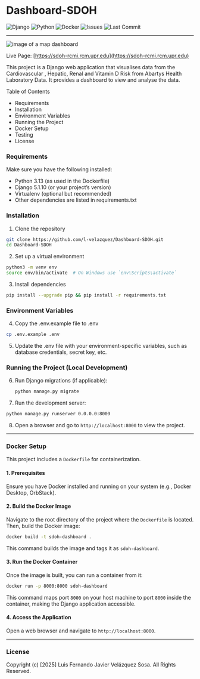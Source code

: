 # Dashboard-SDOH

![Django](https://img.shields.io/badge/Django-5.1.10-blue.svg)
![Python](https://img.shields.io/badge/Python-3.13-blue.svg)
![Docker](https://img.shields.io/badge/Docker-ready-blue.svg)
![Issues](https://img.shields.io/github/issues/l-velazquez/Dashboard-SDOH)
![Last Commit](https://img.shields.io/github/last-commit/l-velazquez/Dashboard-SDOH)

---
![image of a map dashboard](<images/Screenshot 2025-07-02 at 1.31.54 PM.png>)

Live Page: [https://sdoh-rcmi.rcm.upr.edu](https://sdoh-rcmi.rcm.upr.edu)

This project is a Django web application that visualises data from the Cardiovascular , Hepatic, Renal and Vitamin D Risk from Abartys Health Laboratory Data. It provides a dashboard to view and analyse the data.

Table of Contents

- Requirements
- Installation
- Environment Variables
- Running the Project
- Docker Setup
- Testing
- License

### Requirements

Make sure you have the following installed:

- Python 3.13 (as used in the Dockerfile)
- Django 5.1.10 (or your project’s version)
- Virtualenv (optional but recommended)
- Other dependencies are listed in requirements.txt

### Installation

1. Clone the repository

```sh
git clone https://github.com/l-velazquez/Dashboard-SDOH.git
cd Dashboard-SDOH
```

2. Set up a virtual environment

```sh
python3 -m venv env
source env/bin/activate  # On Windows use `env\Scripts\activate`
```

3. Install dependencies

```sh
pip install --upgrade pip && pip install -r requirements.txt
```

### Environment Variables

4. Copy the .env.example file to .env

```sh
cp .env.example .env
```

5. Update the .env file with your environment-specific variables, such as database credentials, secret key, etc.

### Running the Project (Local Development)

6. Run Django migrations (if applicable):

   ```sh
   python manage.py migrate
   ```

7. Run the development server:

```sh
python manage.py runserver 0.0.0.0:8000
```

8. Open a browser and go to `http://localhost:8000` to view the project.

---

### Docker Setup

This project includes a `Dockerfile` for containerization.

#### 1. Prerequisites

Ensure you have Docker installed and running on your system (e.g., Docker Desktop, OrbStack).

#### 2. Build the Docker Image

Navigate to the root directory of the project where the `Dockerfile` is located.
Then, build the Docker image:

```sh
docker build -t sdoh-dashboard .
```

This command builds the image and tags it as `sdoh-dashboard`.

#### 3. Run the Docker Container

Once the image is built, you can run a container from it:

```sh
docker run -p 8000:8000 sdoh-dashboard
```

This command maps port `8000` on your host machine to port `8000` inside the container, making the Django application accessible.

#### 4. Access the Application

Open a web browser and navigate to `http://localhost:8000`.

---

### License

Copyright (c) [2025] Luis Fernando Javier Velázquez Sosa. All Rights Reserved.
